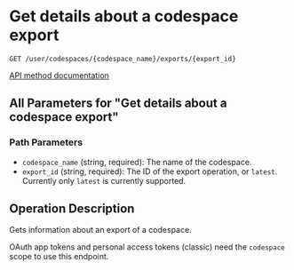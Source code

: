 # Get details about a codespace export

`GET /user/codespaces/{codespace_name}/exports/{export_id}`

[API method documentation](https://docs.github.com/rest/codespaces/codespaces#get-details-about-a-codespace-export)

## All Parameters for "Get details about a codespace export"

### Path Parameters

- `codespace_name` (string, required): The name of the codespace.
- `export_id` (string, required): The ID of the export operation, or `latest`. Currently only `latest` is currently supported.

## Operation Description

Gets information about an export of a codespace.

OAuth app tokens and personal access tokens (classic) need the `codespace` scope to use this endpoint.

